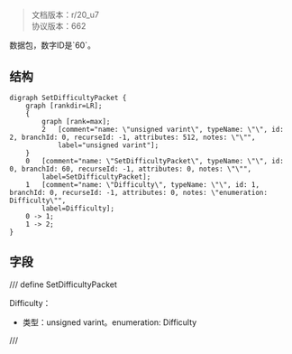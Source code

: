 # <!-- md:samp SetDifficultyPacket -->

> 文档版本：r/20_u7<br/>协议版本：662

<!-- md:samp SetDifficultyPacket -->数据包，数字ID是`60`。

## 结构

```viz
digraph SetDifficultyPacket {
	graph [rankdir=LR];
	{
		graph [rank=max];
		2	[comment="name: \"unsigned varint\", typeName: \"\", id: 2, branchId: 0, recurseId: -1, attributes: 512, notes: \"\"",
			label="unsigned varint"];
	}
	0	[comment="name: \"SetDifficultyPacket\", typeName: \"\", id: 0, branchId: 60, recurseId: -1, attributes: 0, notes: \"\"",
		label=SetDifficultyPacket];
	1	[comment="name: \"Difficulty\", typeName: \"\", id: 1, branchId: 0, recurseId: -1, attributes: 0, notes: \"enumeration: Difficulty\"",
		label=Difficulty];
	0 -> 1;
	1 -> 2;
}

```

## 字段

/// define
SetDifficultyPacket

Difficulty：<!-- md:samp unsigned varint -->

- 类型：unsigned varint。enumeration: Difficulty


///

